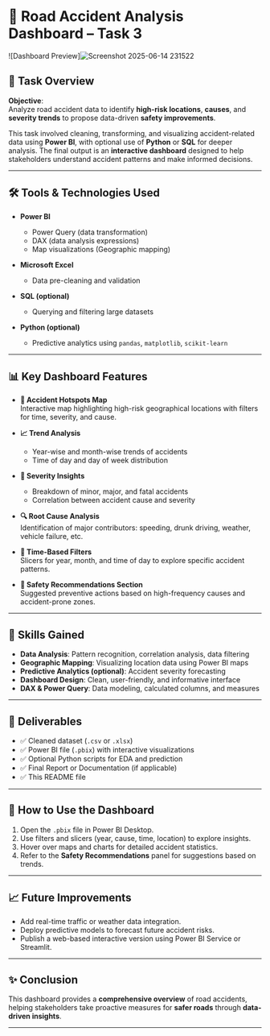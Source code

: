 # 🚦 Road Accident Analysis Dashboard – Task 3

![Dashboard Preview]![Screenshot 2025-06-14 231522](https://github.com/user-attachments/assets/b9046a43-664d-458e-b679-d0ac8b1e94ef)


## 📌 Task Overview

**Objective**:  
Analyze road accident data to identify **high-risk locations**, **causes**, and **severity trends** to propose data-driven **safety improvements**.

This task involved cleaning, transforming, and visualizing accident-related data using **Power BI**, with optional use of **Python** or **SQL** for deeper analysis. The final output is an **interactive dashboard** designed to help stakeholders understand accident patterns and make informed decisions.

---

## 🛠️ Tools & Technologies Used

- **Power BI**  
  - Power Query (data transformation)  
  - DAX (data analysis expressions)  
  - Map visualizations (Geographic mapping)

- **Microsoft Excel**  
  - Data pre-cleaning and validation

- **SQL (optional)**  
  - Querying and filtering large datasets

- **Python (optional)**  
  - Predictive analytics using `pandas`, `matplotlib`, `scikit-learn`

---

## 📊 Key Dashboard Features

- **📍 Accident Hotspots Map**  
  Interactive map highlighting high-risk geographical locations with filters for time, severity, and cause.

- **📈 Trend Analysis**  
  - Year-wise and month-wise trends of accidents  
  - Time of day and day of week distribution

- **🚨 Severity Insights**  
  - Breakdown of minor, major, and fatal accidents  
  - Correlation between accident cause and severity

- **🔍 Root Cause Analysis**  
  Identification of major contributors: speeding, drunk driving, weather, vehicle failure, etc.

- **📅 Time-Based Filters**  
  Slicers for year, month, and time of day to explore specific accident patterns.

- **📌 Safety Recommendations Section**  
  Suggested preventive actions based on high-frequency causes and accident-prone zones.

---

## 🧠 Skills Gained

- **Data Analysis**: Pattern recognition, correlation analysis, data filtering  
- **Geographic Mapping**: Visualizing location data using Power BI maps  
- **Predictive Analytics (optional)**: Accident severity forecasting  
- **Dashboard Design**: Clean, user-friendly, and informative interface  
- **DAX & Power Query**: Data modeling, calculated columns, and measures

---

## 📁 Deliverables

- ✅ Cleaned dataset (`.csv` or `.xlsx`)  
- ✅ Power BI file (`.pbix`) with interactive visualizations  
- ✅ Optional Python scripts for EDA and prediction  
- ✅ Final Report or Documentation (if applicable)  
- ✅ This README file

---

## 📌 How to Use the Dashboard

1. Open the `.pbix` file in Power BI Desktop.
2. Use filters and slicers (year, cause, time, location) to explore insights.
3. Hover over maps and charts for detailed accident statistics.
4. Refer to the **Safety Recommendations** panel for suggestions based on trends.

---

## 📈 Future Improvements

- Add real-time traffic or weather data integration.
- Deploy predictive models to forecast future accident risks.
- Publish a web-based interactive version using Power BI Service or Streamlit.

---

## ✨ Conclusion

This dashboard provides a **comprehensive overview** of road accidents, helping stakeholders take proactive measures for **safer roads** through **data-driven insights**.

---
